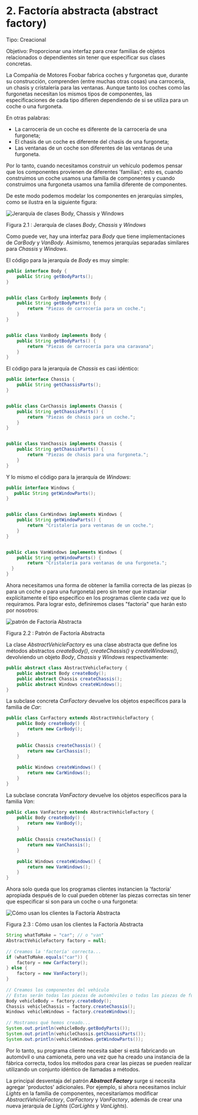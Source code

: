 # 2. Factoría abstracta (abstract factory)

Tipo: Creacional

Objetivo: Proporcionar una interfaz para crear familias de objetos relacionados o dependientes sin tener que especificar sus clases concretas.

La Compañía de Motores Foobar fabrica coches y furgonetas que, durante su construcción, comprenden (entre muchas otras cosas) una carrocería, un chasis y cristalería para las ventanas. Aunque tanto los coches como las furgonetas necesitan los mismos tipos de componentes, las especificaciones de cada tipo difieren dependiendo de si se utiliza para un coche o una furgoneta.

En otras palabras:

* La carrocería de un coche es diferente de la carrocería de una furgoneta;
* El chasis de un coche es diferente del chasis de una furgoneta;
* Las ventanas de un coche son diferentes de las ventanas de una furgoneta.

Por lo tanto, cuando necesitamos construir un vehículo podemos pensar que los componentes provienen de diferentes 'familias'; esto es, cuando construimos un coche usamos una familia de componentes y cuando construimos una furgoneta usamos una familia diferente de componentes.

De este modo podemos modelar los componentes en jerarquías simples, como se ilustra en la siguiente figura:

![Jerarquía de clases Body, Chassis y Windows](../images/000068.jpg)

Figura 2.1 : Jerarquía de clases _Body_, _Chassis_ y _Windows_

Como puede ver, hay una interfaz para _Body_ que tiene implementaciones de _CarBody_ y _VanBody_. Asimismo, tenemos jerarquías separadas similares para _Chassis_ y _Windows_.

El código para la jerarquía de _Body_ es muy simple:

```java
public interface Body {
    public String getBodyParts();
}


public class CarBody implements Body {
    public String getBodyParts() {
        return "Piezas de carrocería para un coche.";
    }
}


public class VanBody implements Body {
    public String getBodyParts() {
        return "Piezas de carrocería para una caravana";
    }
}
```

El código para la jerarquía de _Chassis_ es casi idéntico:

```java
public interface Chassis {
    public String getChassisParts();
}


public class CarChassis implements Chassis {
    public String getChassisParts() {
        return "Piezas de chasis para un coche.";
    }
}


public class VanChassis implements Chassis {
    public String getChassisParts() {
        return "Piezas de chasis para una furgoneta.";
    }
}
```

Y lo mismo el código para la jerarquía de _Windows_:

```java
public interface Windows {
   public String getWindowParts();
}


public class CarWindows implements Windows {
    public String getWindowParts() {
        return "Cristalería para ventanas de un coche.";
    }
}


public class VanWindows implements Windows {
    public String getWindowParts() {
        return "Cristalería para ventanas de una furgoneta.";
  }
}
```

Ahora necesitamos una forma de obtener la familia correcta de las piezas (o para un coche o para una furgoneta) pero sin tener que instanciar explícitamente el tipo específico en los programas cliente cada vez que lo requiramos. Para lograr esto, definiremos clases "factoría" que harán esto por nosotros:

![patrón de Factoría Abstracta](../images/000062.jpg)

Figura 2.2 : Patrón de Factoría Abstracta

La clase _AbstractVehicleFactory_ es una clase abstracta que define los métodos abstractos _createBody()_, _createChassis()_ y _createWindows()_, devolviendo un objeto _Body_, _Chassis_ y _Windows_ respectivamente:

```java
public abstract class AbstractVehicleFactory {
    public abstract Body createBody();
    public abstract Chassis createChassis();
    public abstract Windows createWindows();
}
```

La subclase concreta _CarFactory_ devuelve los objetos específicos para la familia de _Car_:

```java
public class CarFactory extends AbstractVehicleFactory {
    public Body createBody() {
        return new CarBody();
    }
 
    public Chassis createChassis() {
        return new CarChassis();
    }
 
    public Windows createWindows() {
        return new CarWindows();
    }
}
```

La subclase concrata _VanFactory_ devuelve los objetos específicos para la familia _Van_:

```java
public class VanFactory extends AbstractVehicleFactory {
    public Body createBody() {
        return new VanBody();
    }
 
    public Chassis createChassis() {
        return new VanChassis();
    }
 
    public Windows createWindows() {
        return new VanWindows();
    }
}
```

Ahora solo queda que los programas clientes instancien la 'factoría' apropiada después de lo cual pueden obtener las piezas correctas sin tener que especificar si son para un coche o una furgoneta:

![Cómo usan los clientes la Factoría Abstracta](../images/000044.jpg)

Figura 2.3 : Cómo usan los clientes la Factoría Abstracta

```java
String whatToMake = "car"; // o "van"
AbstractVehicleFactory factory = null;
 
// Creamos la 'factoría' correcta...
if (whatToMake.equals("car")) {
    factory = new CarFactory();
} else {
    factory = new VanFactory();
}
 
// Creamos los componentes del vehículo
// Estas serán todas las piezas de automóviles o todas las piezas de furgonetas.
Body vehicleBody = factory.createBody();
Chassis vehicleChassis = factory.createChassis();
Windows vehicleWindows = factory.createWindows();
 
// Mostramos qué hemos creado...
System.out.println(vehicleBody.getBodyParts());
System.out.println(vehicleChassis.getChassisParts());
System.out.println(vehicleWindows.getWindowParts());
```

Por lo tanto, su programa cliente necesita saber si está fabricando un automóvil o una camioneta, pero una vez que ha creado una instancia de la fábrica correcta, todos los métodos para crear las piezas se pueden realizar utilizando un conjunto idéntico de llamadas a métodos.

La principal desventaja del patrón _**Abstract Factory**_ surge si necesita agregar 'productos' adicionales. Por ejemplo, si ahora necesitamos incluir _Lights_ en la familia de componentes, necesitaríamos modificar _AbstractVehicleFactory_, _CarFactory_ y _VanFactory_, además de crear una nueva jerarquía de _Lights_ (_CarLights_ y _VanLights_).
